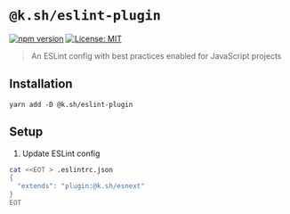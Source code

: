 # `@k.sh/eslint-plugin`

[![npm version][package-version-badge]][package-version]
[![License: MIT](https://img.shields.io/badge/license-mit-yellow.svg)](https://opensource.org/licenses/MIT)

> An ESLint config with best practices enabled for JavaScript projects

## Installation

`yarn add -D @k.sh/eslint-plugin`

## Setup

1. Update ESLint config

```sh
cat <<EOT > .eslintrc.json
{
  "extends": "plugin:@k.sh/esnext"
}
EOT
```

[package-version-badge]: https://badge.fury.io/js/@k.sh%2Feslint-plugin.svg
[package-version]: https://www.npmjs.com/package/@k.sh/eslint-plugin
